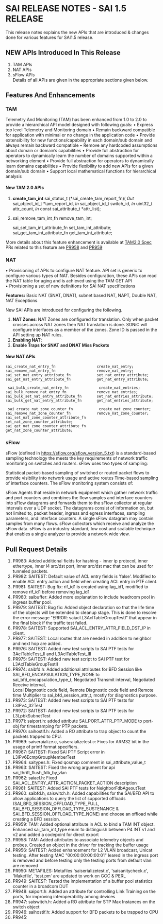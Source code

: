 # SAI RELEASE NOTES - SAI 1.5 RELEASE  

This release notes explains the new APIs that are introduced & changes done for various features for SAI1.5 release.

## NEW APIs Introduced In This Release  

1) TAM APIs  
2) NAT APIs  
3) sFlow APIs  
Details of all APIs are given in the appropriate sections given below.



## Features And Enhancements  
### TAM  
Telemetry And Monitoring (TAM) has been enhanced from 1.0 to 2.0 to provide a hierarchical API model designed with following goals:
•	Express top level Telemetry and Monitoring domain
•	Remain backward compatible for application with minimal or no change in the application code
•	Provide extensibility for new functions/capability in each domain/sub domain and always remain backward compatible
•	Remove any hardcoded assumptions about domain or domain’s capabilities
•	Provide full abstraction for operators to dynamically learn the number of domains supported within a networking element
•	Provide full abstraction for operators to dynamically learn domains capabilities
•	Provide flexibility to add new APIs for a given domain/sub domain
•	Support local mathematical functions for hierarchical analysis

#### New TAM 2.0 APIs  

1) **create_tam_int**
   sai_status_t (*sai_create_tam_report_fn)( _Out_ sai_object_id_t *tam_report_id, _In_ sai_object_id_t switch_id, _In_ uint32_t attr_count, _In_ const sai_attribute_t *attr_list);
	
2) sai_remove_tam_int_fn                     remove_tam_int;

    sai_set_tam_int_attribute_fn              set_tam_int_attribute;
    sai_get_tam_int_attribute_fn              get_tam_int_attribute; 

More details about this feature enhancement is available at [TAM2.0 Spec](#https://github.com/opencomputeproject/SAI/blob/master/doc/TAM/SAI-Proposal-TAM2.0-v2.0.docx)
PRs related to this feature are [PR958](#https://github.com/opencomputeproject/SAI/pull/958) and [PR959](#https://github.com/opencomputeproject/SAI/pull/959) 

### NAT  
•	Provisioning of APIs to configure NAT feature. API set is generic to configure various types of NAT. Besides configuration, these APIs can read the NAT table for aging and is achieved using the TAM GET API  
•	Provisioning a set of new definitions for SAI NAT specifications  

**Features:** Basic NAT (SNAT, DNAT), subnet based NAT, NAPT, Double NAT, NAT Exceptions

New SAI APIs are introduced for configuring the following. 
1) **NAT Zones**: NAT Zones are configured for translation. Only when packet crosses across NAT zones then NAT translation is done. SONiC will configure interfaces as a member of the zones. Zone ID is passed in the API setting up NAT rules.
2) **Enabling NAT**: 
3) **Enable Traps for SNAT and DNAT Miss Packets**

#### New NAT APIs  
    sai_create_nat_entry_fn                   create_nat_entry;
    sai_remove_nat_entry_fn                   remove_nat_entry;
    sai_set_nat_entry_attribute_fn            set_nat_entry_attribute;
    sai_get_nat_entry_attribute_fn            get_nat_entry_attribute;

     sai_bulk_create_nat_entry_fn              create_nat_entries;
    sai_bulk_remove_nat_entry_fn              remove_nat_entries;
    sai_bulk_set_nat_entry_attribute_fn       set_nat_entries_attribute;
    sai_bulk_get_nat_entry_attribute_fn       get_nat_entries_attribute;

     sai_create_nat_zone_counter_fn            create_nat_zone_counter;
    sai_remove_nat_zone_counter_fn            remove_nat_zone_counter;
    sai_set_nat_zone_counter_attribute_fn     set_nat_zone_counter_attribute;
    sai_get_nat_zone_counter_attribute_fn     get_nat_zone_counter_attribute;


### sFlow  

sFlow (defined in https://sflow.org/sflow_version_5.txt) is a standard-based sampling technology the meets the key requirements of network traffic monitoring on switches and routers. sFlow uses two types of sampling:

Statistical packet-based sampling of switched or routed packet flows to provide visibility into network usage and active routes
Time-based sampling of interface counters.
The sFlow monitoring system consists of:

sFlow Agents that reside in network equipment which gather network traffic and port counters and combines the flow samples and interface counters into sFlow datagrams and forwards them to the sFlow collector at regular intervals over a UDP socket. The datagrams consist of information on, but not limited to, packet header, ingress and egress interfaces, sampling parameters, and interface counters. A single sFlow datagram may contain samples from many flows.
sFlow collectors which receive and analyze the sFlow data.
sFlow is an industry standard, low cost and scalable technique that enables a single analyzer to provide a network wide view.




## Pull Request Details  
1) PR983: Added additional fields for hashing -  inner ip protocol, inner ethertype, inner l4 src/dst port, inner src/dst mac that can be used for tunneled packets.  
2) PR982: SAITEST: Default value of ACL entry fields is 'false'. Modified to enable ACL entry action and field when creating ACL entry in PTF client.  
3) PR981: SAITEST: Bug fix: rif_id1 is created using lag_id1, modified to remove rif_id1 before removing lag_id1.  
4) PR980: saibuffer: Added more explanation to include headroom pool in ingress buffer pool.
5) PR979: SAITEST: Bug fix: Added object declaration so that the life time of the objects will be extended to cleanup stage. This is done to resolve the error message "ERROR: saiacl.L3AclTableGroupTestI" that appear in the final block if the traffic test failed.   
6) PR978: SAITEST: Supported SAI_ACL_ENTRY_ATTR_FIELD_DST_IP in client.  
7) PR977: SAITEST: Local routes that are needed in addition to neighbor and next hop are added.  
8) PR976: SAITEST: Added new test scripts to SAI PTF tests for 3AclTableTest_II and L3AclTableTest_III
9) PR975: SAITEST: Added new test script to SAI PTF test for L3AclTableGroupTestII
10) PR974: saibfd.h: Added additional attributes for BFD Session like SAI_BFD_ENCAPSULATION_TYPE_NONE to sai_bfd_encapsulation_type_t, Negotiated Transmit interval, Negotiated Receive interval,  
           Local Diagnostic code field, Remote Diagnostic code field and Remote time Multiplier to sai_bfd_session_attr_t, mostly for diagnostics purpose.
11) PR973: SAITEST: Added new test scripts to SAI PTF tests for L3IPv4_32Test
12) PR972: SAITEST: Added new test scripts to SAI PTF tests for L3LpbkSubnetTest
13) PR971: saiport.h: added attribute SAI_PORT_ATTR_PTP_MODE to port-obj for timestamping for PTP packets.
14) PR970: saihostif.h: Added a RO attribute to trap object to count the packets trapped to CPU. 
15) PR969: saiseraialize.c, saiseraializetest.c: Fixes for ARM32 bit in the usage of printf format specifiers.
16) PR967: SAITEST: Fixed SAI PTF Script error in L3IPv6EcmpGroupMemberTest
17) PR964: saitypes.h: Fixed qosmap comment in sai_attribute_value_t
18) PR963: SAITEST: Fixed the wrong argument for api sai_thrift_flush_fdb_by_vlan
19) PR962: saiacl.h: Fixed SAI_ACL_ENTRY_ATTR_ACTION_PACKET_ACTION description
20) PR961: SAITEST: Added SAI PTF tests for NeighborFdbAgeoutTest
21) PR960: saibfd.h, saiswitch.h: Added capabilities for the SAI/BFD API to allow applications to query the list of supported offloads (SAI_BFD_SESSION_OFFLOAD_TYPE_FULL, SAI_BFD_SESSION_OFFLOAD_TYPE_SUSTENANCE & SAI_BFD_SESSION_OFFLOAD_TYPE_NONE)  and choose an offload while creating a BFD session.
22) PR959: TAM: Added optional attribute in ACL to bind a TAM INT object. Enhanced sai_tam_int_type enum to distinguish between P4 INT v1 and v2 and added a codepoint for direct export  
23) PR958: TAM: Added attributes to associate telemetry objects and probes. Created an object in the driver for tracking the buffer usage  
24) PR956: SAITEST: Added enhancement for L2 VLAN broadcast, Unicat testing. After testing MAC "00:00:00:00:00:01" leared in the ingress port is removed and before testing only the testing ports from default vlan are removed  
25) PR950: METAFILES: Metafiles 'saiserializetest.c', 'saisanitycheck.c', 'Makefile', 'test.pm' are updated to work on GCC & PERL  
26) PR949: SAITEST: Tested the implementation of a buffer pool statistics counter in a broadcom DUT  
27) PR948: saiport.h: Added an attribute for controlling Link Training on the ports, for improving interoperability among devices  
28) PR947: saiswitch.h: Added a RO attribute for STP Max Instances on the switch object  
29) PR946: saihostif.h: Added support for BFD packets to be trapped to CPU  
30) PR945: 


